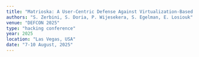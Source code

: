 ```yaml
---
title: "Matrioska: A User-Centric Defense Against Virtualization-Based Repackaging Malware on Android"
authors: "S. Zerbini, S. Doria, P. Wijesekera, S. Egelman, E. Losiouk"
venue: "DEFCON 2025"
type: "hacking conference"
year: 2025
location: "Las Vegas, USA"
date: "7-10 August, 2025"
---
```


